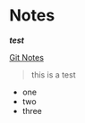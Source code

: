 # Notes

***test***

[Git Notes](https://github.com/cwilmire/notes/blob/main/git.md)


> this is a test

- one
- two
- three
